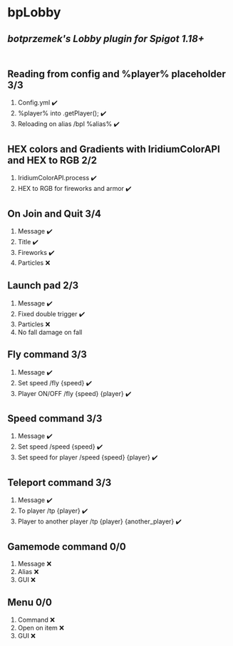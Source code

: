 # bpLobby

## _botprzemek's Lobby plugin for Spigot 1.18+_<br><br>

## Reading from config and %player% placeholder 3/3

1. Config.yml :heavy_check_mark:
2. %player% into .getPlayer(); :heavy_check_mark:
3. Reloading on alias /bpl %alias% :heavy_check_mark:<br>

## HEX colors and Gradients with IridiumColorAPI and HEX to RGB 2/2

1. IridiumColorAPI.process :heavy_check_mark:
2. HEX to RGB for fireworks and armor :heavy_check_mark:

## On Join and Quit 3/4

1. Message :heavy_check_mark:
2. Title :heavy_check_mark:
3. Fireworks :heavy_check_mark:
4. Particles :x:<br>

## Launch pad 2/3

1. Message :heavy_check_mark:
2. Fixed double trigger :heavy_check_mark:
3. Particles :x:<br>
4. No fall damage on fall

## Fly command 3/3

1. Message :heavy_check_mark:
2. Set speed /fly {speed} :heavy_check_mark:
3. Player ON/OFF /fly {speed} {player} :heavy_check_mark:<br>

## Speed command 3/3

1. Message :heavy_check_mark:
2. Set speed /speed {speed} :heavy_check_mark:
3. Set speed for player /speed {speed} {player} :heavy_check_mark:<br>

## Teleport command 3/3

1. Message :heavy_check_mark:
2. To player /tp {player} :heavy_check_mark:
3. Player to another player /tp {player} {another_player} :heavy_check_mark:<br>

## Gamemode command 0/0

1. Message :x:
1. Alias :x:
1. GUI :x:<br>

## Menu 0/0

1. Command :x:
2. Open on item :x:
3. GUI :x:<br>
